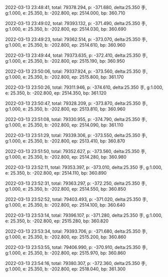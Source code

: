 2022-03-13 23:48:41, total: 79378.294, p: -371.680, delta:25.350 手, g:1.000, e: 25.350, b: -202.800, ep: 2514.000, bp: 360.710

2022-03-13 23:49:02, total: 79393.132, p: -371.490, delta:25.350 手, g:1.000, e: 25.350, b: -202.800, ep: 2514.030, bp: 360.690

2022-03-13 23:49:23, total: 79362.514, p: -373.070, delta:25.350 手, g:1.000, e: 25.350, b: -202.800, ep: 2514.610, bp: 360.960

2022-03-13 23:49:44, total: 79373.635, p: -372.410, delta:25.350 手, g:1.000, e: 25.350, b: -202.800, ep: 2515.190, bp: 360.950

2022-03-13 23:50:06, total: 79337.924, p: -373.560, delta:25.350 手, g:1.000, e: 25.350, b: -202.800, ep: 2515.800, bp: 361.170

2022-03-13 23:50:26, total: 79311.946, p: -374.610, delta:25.350 手, g:1.000, e: 25.350, b: -202.800, ep: 2514.350, bp: 361.120

2022-03-13 23:50:47, total: 79328.209, p: -373.870, delta:25.350 手, g:1.000, e: 25.350, b: -202.800, ep: 2513.810, bp: 360.960

2022-03-13 23:51:08, total: 79330.955, p: -374.790, delta:25.350 手, g:1.000, e: 25.350, b: -202.800, ep: 2514.090, bp: 361.110

2022-03-13 23:51:29, total: 79339.306, p: -373.550, delta:25.350 手, g:1.000, e: 25.350, b: -202.800, ep: 2513.410, bp: 360.870

2022-03-13 23:51:50, total: 79352.627, p: -373.560, delta:25.350 手, g:1.000, e: 25.350, b: -202.800, ep: 2514.280, bp: 360.980

2022-03-13 23:52:11, total: 79353.397, p: -373.010, delta:25.350 手, g:1.000, e: 25.350, b: -202.800, ep: 2514.110, bp: 360.890

2022-03-13 23:52:31, total: 79363.297, p: -372.250, delta:25.350 手, g:1.000, e: 25.350, b: -202.800, ep: 2514.550, bp: 360.850

2022-03-13 23:52:52, total: 79403.493, p: -371.020, delta:25.350 手, g:1.000, e: 25.350, b: -202.800, ep: 2514.100, bp: 360.640

2022-03-13 23:53:14, total: 79396.107, p: -371.280, delta:25.350 手, g:1.000, e: 25.350, b: -202.800, ep: 2515.280, bp: 360.820

2022-03-13 23:53:34, total: 79393.706, p: -371.680, delta:25.350 手, g:1.000, e: 25.350, b: -202.800, ep: 2515.200, bp: 360.860

2022-03-13 23:53:55, total: 79406.990, p: -370.910, delta:25.350 手, g:1.000, e: 25.350, b: -202.800, ep: 2515.970, bp: 360.860

2022-03-13 23:54:16, total: 79380.307, p: -372.360, delta:25.350 手, g:1.000, e: 25.350, b: -202.800, ep: 2518.040, bp: 361.300